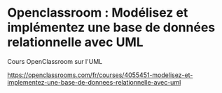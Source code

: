 # Openclassroom : Modélisez et implémentez une base de données relationnelle avec UML

Cours OpenClassroom sur l'UML

https://openclassrooms.com/fr/courses/4055451-modelisez-et-implementez-une-base-de-donnees-relationnelle-avec-uml
